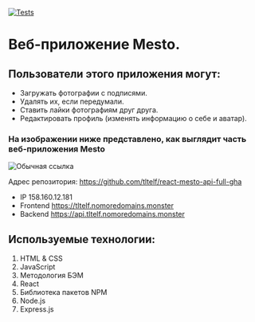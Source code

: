 [![Tests](https://github.com/yandex-praktikum/react-mesto-api-full-gha/actions/workflows/tests.yml/badge.svg)](https://github.com/yandex-praktikum/react-mesto-api-full-gha/actions/workflows/tests.yml)
# Веб-приложение Mesto.

## Пользователи этого приложения могут:

* Загружать фотографии с подписями.
* Удалять их, если передумали.
* Ставить лайки фотографиям друг друга.
* Редактировать профиль (изменять информацию о себе и аватар).

### На изображении ниже представлено, как выглядит часть веб-приложения Mesto

![Обычная ссылка](https://pictures.s3.yandex.net/resources/Screen_Shot_2020-06-18_at_4.18.50_PM_1592653422.png)

Адрес репозитория: https://github.com/tltelf/react-mesto-api-full-gha

* IP  158.160.12.181
* Frontend  https://tltelf.nomoredomains.monster
* Backend  https://api.tltelf.nomoredomains.monster

## Используемые технологии:
1. HTML & CSS
2. JavaScript
3. Методология БЭМ
4. React
5. Библиотека пакетов NPM
6. Node.js
7. Express.js